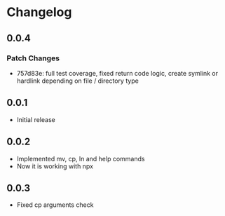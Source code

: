 # Changelog

## 0.0.4

### Patch Changes

- 757d83e: full test coverage, fixed return code logic, create symlink or hardlink depending on file / directory type

## 0.0.1

- Initial release

## 0.0.2

- Implemented mv, cp, ln and help commands
- Now it is working with npx

## 0.0.3

- Fixed cp arguments check
